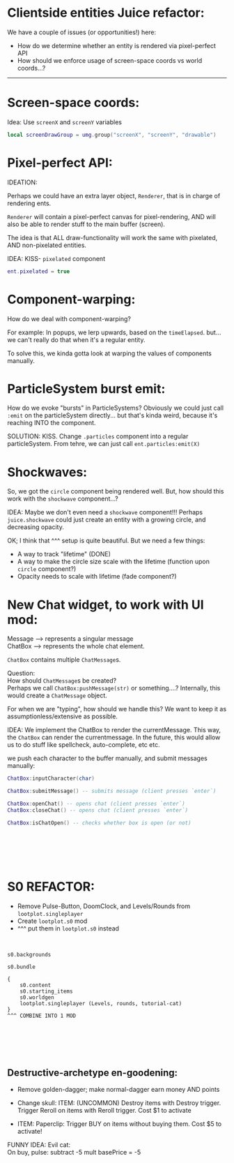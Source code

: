 

# Clientside entities Juice refactor:

We have a couple of issues (or opportunities!) here:

- How do we determine whether an entity is rendered via pixel-perfect API
- How should we enforce usage of screen-space coords vs world coords...?


---

# Screen-space coords:
Idea: Use `screenX` and `screenY` variables
```lua
local screenDrawGroup = umg.group("screenX", "screenY", "drawable")
```



# Pixel-perfect API:
IDEATION: 

Perhaps we could have an extra layer object, `Renderer`, 
that is in charge of rendering ents. 

`Renderer` will contain a pixel-perfect canvas for pixel-rendering,
AND will also be able to render stuff to the main buffer (screen).

The idea is that ALL draw-functionality will work the same with
pixelated, AND non-pixelated entities.

IDEA: KISS- `pixelated` component
```lua
ent.pixelated = true
```



# Component-warping:
How do we deal with component-warping?

For example: In popups, we lerp upwards, based on the `timeElapsed`.
but... we can't really do that when it's a regular entity.

To solve this, we kinda gotta look at warping the values of components
manually.



# ParticleSystem burst emit:
How do we evoke "bursts" in ParticleSystems?
Obviously we could just call `:emit` on the particleSystem directly...
but that's kinda weird, because it's reaching INTO the component.

SOLUTION: KISS.
Change `.particles` component into a regular particleSystem.
From tehre, we can just call `ent.particles:emit(X)`





# Shockwaves:

So, we got the `circle` component being rendered well.
But, how should this work with the `shockwave` component...?

IDEA:
Maybe we don't even need a `shockwave` component!!!
Perhaps `juice.shockwave` could just create an entity with a growing circle,
and decreasing opacity.

OK; I think that ^^^ setup is quite beautiful.
But we need a few things:
- A way to track "lifetime" (DONE)
- A way to make the circle size scale with the lifetime 
    (function upon `circle` component?)
- Opacity needs to scale with lifetime 
    (fade component?)







# New Chat widget, to work with UI mod:
Message --> represents a singular message  
ChatBox --> represents the whole chat element.  

`ChatBox` contains multiple `ChatMessage`s.

Question:  
How should `ChatMessage`s be created?  
Perhaps we call `ChatBox:pushMessage(str)` or something....?
Internally, this would create a `ChatMessage` object.

For when we are "typing", how should we handle this?
We want to keep it as assumptionless/extensive as possible.  

IDEA: We implement the ChatBox to render the currentMessage.
This way, the `ChatBox` can render the currentmessage.
In the future, this would allow us to do stuff like spellcheck,
auto-complete, etc etc.

we push each character to the buffer manually,
and submit messages manually:
```lua
ChatBox:inputCharacter(char)

ChatBox:submitMessage() -- submits message (client presses `enter`)

ChatBox:openChat() -- opens chat (client presses `enter`)
ChatBox:closeChat() -- opens chat (client presses `enter`)

ChatBox:isChatOpen() -- checks whether box is open (or not)
```






<br/>
<br/>
<br/>
<br/>


# S0 REFACTOR:
- Remove Pulse-Button, DoomClock, and Levels/Rounds from `lootplot.singleplayer`
- Create `lootplot.s0` mod
- ^^^ put them in `lootplot.s0` instead

<br/>

```
s0.backgrounds

s0.bundle

{
    s0.content
    s0.starting_items
    s0.worldgen
    lootplot.singleplayer (Levels, rounds, tutorial-cat)
}
^^^ COMBINE INTO 1 MOD
```



<br/>
<br/>
<br/>
<br/>

## Destructive-archetype en-goodening:

- Remove golden-dagger; make normal-dagger earn money AND points

- Change skull:
ITEM: (UNCOMMON) Destroy items with Destroy trigger. Trigger Reroll on items with Reroll trigger. Cost $1 to activate



- ITEM: Paperclip:
Trigger BUY on items without buying them. Cost $5 to activate!


FUNNY IDEA:
Evil cat:  
On buy, pulse: subtract -5 mult
basePrice = -5
